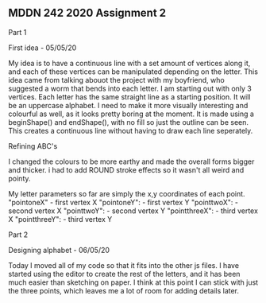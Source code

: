 ## MDDN 242 2020 Assignment 2

Part 1

First idea - 05/05/20

My idea is to have a continuous line with a set amount of vertices along it, and each of these vertices can be manipulated depending on the letter. This idea came from talking abouot the project with my boyfriend, who suggested a worm that bends into each letter. I am starting out with only 3 vertices. Each letter has the same straight line as a starting position. It will be an uppercase alphabet. I need to make it more visually interesting and colourful as well, as it looks pretty boring at the moment. 
It is made using a beginShape() and endShape(), with no fill so just the outline can be seen. This creates a continuous line without having to draw each line seperately.

Refining ABC's 

I changed the colours to be more earthy and made the overall forms bigger and thicker. i had to add ROUND stroke effects so it wasn't all weird and pointy. 

My letter parameters so far are simply the x,y coordinates of each point.
  "pointoneX" - first vertex X
  "pointoneY": - first vertex Y
  "pointtwoX": - second vertex X
  "pointtwoY": - second vertex Y
  "pointthreeX": - third vertex X
  "pointthreeY": - third vertex Y

 Part 2 

 Designing alphabet - 06/05/20

 Today I moved all of my code so that it fits into the other js files. I have started using the editor to create the rest of the letters,  and it has been much easier than sketching on paper. I think at this point I can stick with just the three points, which leaves me a lot of room for adding details later.  

